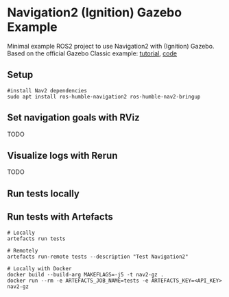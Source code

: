 # Navigation2 (Ignition) Gazebo Example
Minimal example ROS2 project to use Navigation2 with (Ignition) Gazebo. Based on the official Gazebo Classic example: [tutorial](https://navigation.ros.org/setup_guides/index.html), [code](https://github.com/ros-planning/navigation2_tutorials/tree/master/sam_bot_description)

## Setup
```
#install Nav2 dependencies 
sudo apt install ros-humble-navigation2 ros-humble-nav2-bringup
```

## Set navigation goals with RViz
TODO

## Visualize logs with Rerun
TODO

## Run tests locally


## Run tests with Artefacts
```
# Locally
artefacts run tests

# Remotely
artefacts run-remote tests --description "Test Navigation2"

# Locally with Docker
docker build --build-arg MAKEFLAGS=-j5 -t nav2-gz .
docker run --rm -e ARTEFACTS_JOB_NAME=tests -e ARTEFACTS_KEY=<API_KEY> nav2-gz
```